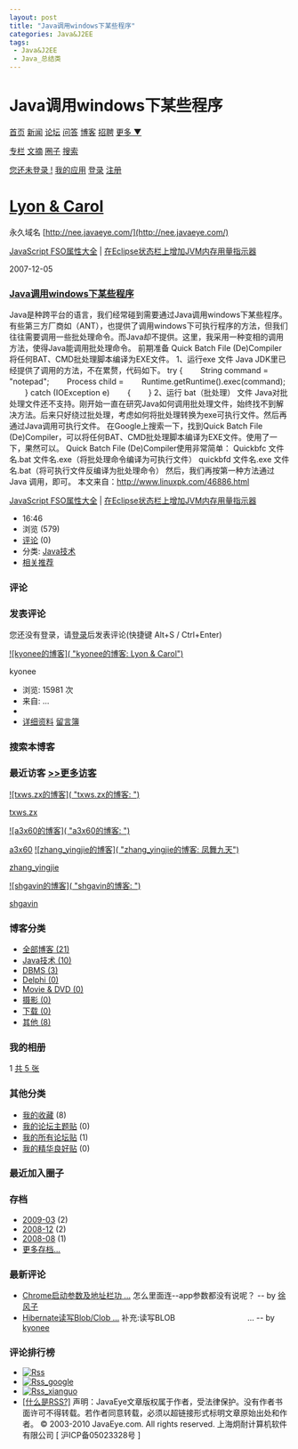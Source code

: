```yaml
---
layout: post
title: "Java调用windows下某些程序"
categories: Java&J2EE
tags: 
 - Java&J2EE
 - Java_总结类
--- 
```


# Java调用windows下某些程序

[首页](http://www.javaeye.com/) [新闻](http://www.javaeye.com/news) [论坛](http://www.javaeye.com/forums) [问答](http://www.javaeye.com/ask) [博客](http://www.javaeye.com/blogs) [招聘](http://www.javaeye.com/job) [更多 ▼](http://nee.javaeye.com/blog/146233#)

[专栏](http://www.javaeye.com/wiki) [文摘](http://www.javaeye.com/articles) [圈子](http://www.javaeye.com/groups) [搜索](http://www.javaeye.com/google_search)

[您还未登录 !](http://nee.javaeye.com/login "登录") [我的应用](http://www.javaeye.com/all) [登录](http://nee.javaeye.com/login) [注册](http://nee.javaeye.com/signup)

# [Lyon & Carol](http://nee.javaeye.com/)

永久域名 [http://nee.javaeye.com/](http://nee.javaeye.com/)

[JavaScript FSO属性大全](http://nee.javaeye.com/blog/147213 "JavaScript FSO属性大全") | [在Eclipse状态栏上增加JVM内存用量指示器](http://nee.javaeye.com/blog/82247 "在Eclipse状态栏上增加JVM内存用量指示器")

2007-12-05

### [Java调用windows下某些程序](http://nee.javaeye.com/blog/146233)
Java是种跨平台的语言，我们经常碰到需要通过Java调用windows下某些程序。有些第三方厂商如（ANT），也提供了调用windows下可执行程序的方法，但我们往往需要调用一些批处理命令。而Java却不提供。这里，我采用一种变相的调用方法，使得Java能调用批处理命令。
前期准备
Quick Batch File (De)Compiler
将任何BAT、CMD批处理脚本编译为EXE文件。
1、运行exe 文件
Java JDK里已经提供了调用的方法，不在累赘，代码如下。
try { 　　String command = "notepad"; 　　Process child = 　　Runtime.getRuntime().exec(command); 　　} catch (IOException e) 　　{ 　　}
2、运行 bat（批处理） 文件
Java对批处理文件还不支持。刚开始一直在研究Java如何调用批处理文件，始终找不到解决方法。后来只好绕过批处理，考虑如何将批处理转换为exe可执行文件。然后再通过Java调用可执行文件。
在Google上搜索一下，找到Quick Batch File (De)Compiler，可以将任何BAT、CMD批处理脚本编译为EXE文件。使用了一下，果然可以。
Quick Batch File (De)Compiler使用非常简单：
Quickbfc 文件名.bat 文件名.exe（将批处理命令编译为可执行文件）
quickbfd 文件名.exe 文件名.bat（将可执行文件反编译为批处理命令）
然后，我们再按第一种方法通过Java 调用，即可。
本文来自：http://www.linuxpk.com/46886.html

[JavaScript FSO属性大全](http://nee.javaeye.com/blog/147213 "JavaScript FSO属性大全") | [在Eclipse状态栏上增加JVM内存用量指示器](http://nee.javaeye.com/blog/82247 "在Eclipse状态栏上增加JVM内存用量指示器")
* 16:46
* 浏览 (579)
* [评论](http://nee.javaeye.com/blog/146233#comments) (0)
* 分类: [Java技术](http://nee.javaeye.com/category/9074)
* [相关推荐](http://www.javaeye.com/wiki/topic/146233)

### 评论

[]()
### 发表评论

您还没有登录，请[登录](http://nee.javaeye.com/login)后发表评论(快捷键 Alt+S / Ctrl+Enter)

[![kyonee的博客]( "kyonee的博客: Lyon & Carol")](http://nee.javaeye.com/)

kyonee

* 浏览: 15981 次
* 来自: ...
* ![]()
* [详细资料](http://nee.javaeye.com/blog/profile) [留言簿](http://nee.javaeye.com/blog/guest_book)

### 搜索本博客
### 最近访客 [>>更多访客](http://nee.javaeye.com/blog/user_visits)

[![txws.zx的博客]( "txws.zx的博客: ")](http://txws-zx.javaeye.com/)

[txws.zx](http://txws-zx.javaeye.com/)

[![a3x60的博客]( "a3x60的博客: ")](http://a3x60.javaeye.com/)

[a3x60](http://a3x60.javaeye.com/)
[![zhang_yingjie的博客]( "zhang_yingjie的博客: 凤舞九天")](http://zhang-yingjie-qq-com.javaeye.com/)

[zhang_yingjie](http://zhang-yingjie-qq-com.javaeye.com/)

[![shgavin的博客]( "shgavin的博客: ")](http://shgavin.javaeye.com/)

[shgavin](http://shgavin.javaeye.com/)

### 博客分类

* [全部博客 (21)](http://nee.javaeye.com/)
* [Java技术 (10)](http://nee.javaeye.com/category/9074)
* [DBMS (3)](http://nee.javaeye.com/category/9075)
* [Delphi (0)](http://nee.javaeye.com/category/9076)
* [Movie & DVD (0)](http://nee.javaeye.com/category/9077)
* [摄影 (0)](http://nee.javaeye.com/category/9078)
* [下载 (0)](http://nee.javaeye.com/category/9079)
* [其他 (8)](http://nee.javaeye.com/category/9080)
### 我的相册

[![]()](http://nee.javaeye.com/album)1
[共 5 张](http://nee.javaeye.com/album)

### 其他分类

* [我的收藏](http://nee.javaeye.com/blog/favorite) (8)
* [我的论坛主题贴](http://nee.javaeye.com/blog/topic) (0)
* [我的所有论坛贴](http://nee.javaeye.com/blog/post) (1)
* [我的精华良好贴](http://nee.javaeye.com/blog/article) (0)
### 最近加入圈子

### 存档

* [2009-03](http://nee.javaeye.com/blog/monthblog/2009-03) (2)
* [2008-12](http://nee.javaeye.com/blog/monthblog/2008-12) (2)
* [2008-08](http://nee.javaeye.com/blog/monthblog/2008-08) (1)
* [更多存档...](http://nee.javaeye.com/blog/monthblog_more)
### 最新评论

* [Chrome启动参数及地址栏功 ...](http://nee.javaeye.com/blog/350299#comments "Chrome启动参数及地址栏功能")
怎么里面连--app参数都没有说呢？
-- by [徐风子](http://iswind.javaeye.com/)
* [Hibernate读写Blob/Clob ...](http://nee.javaeye.com/blog/48574#comments "Hibernate读写Blob/Clob类型数据")
补充:读写BLOB                                 ...
-- by [kyonee](http://nee.javaeye.com/)

### 评论排行榜
* [![Rss]()](http://nee.javaeye.com/rss)
* [![Rss_google]()](http://fusion.google.com/add?feedurl=http://nee.javaeye.com/rss)
* [![Rss_xianguo]()](http://www.xianguo.com/subscribe.php?url=http://nee.javaeye.com/rss)
* [[什么是RSS?]](http://www.google.com/search?hl=zh-CN&q=RSS)
声明：JavaEye文章版权属于作者，受法律保护。没有作者书面许可不得转载。若作者同意转载，必须以超链接形式标明文章原始出处和作者。
© 2003-2010 JavaEye.com. All rights reserved. 上海炯耐计算机软件有限公司 [ 沪ICP备05023328号 ]
